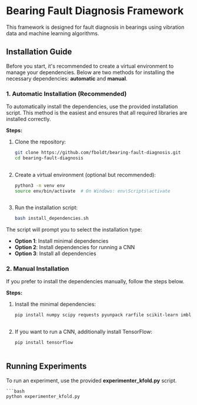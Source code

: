 # Bearing Fault Diagnosis Framework

This framework is designed for fault diagnosis in bearings using vibration data and machine learning algorithms.

## Installation Guide

Before you start, it's recommended to create a virtual environment to manage your dependencies. Below are two methods for installing the necessary dependencies: **automatic** and **manual**.

### 1. Automatic Installation (Recommended)

To automatically install the dependencies, use the provided installation script. This method is the easiest and ensures that all required libraries are installed correctly.

**Steps:**

1. Clone the repository:

    ```bash
    git clone https://github.com/fboldt/bearing-fault-diagnosis.git
    cd bearing-fault-diagnosis
  

2. Create a virtual environment (optional but recommended):

    ```bash
    python3 -m venv env
    source env/bin/activate  # On Windows: env\Scripts\activate
  

3. Run the installation script:
   
    ```bash
    bash install_dependencies.sh
    

The script will prompt you to select the installation type:

* **Option 1**: Install minimal dependencies
* **Option 2**: Install dependencies for running a CNN
* **Option 3**: Install all dependencies

### 2. Manual Installation

If you prefer to install the dependencies manually, follow the steps below.

**Steps:**

1. Install the minimal dependencies:
   
    ```bash
    pip install numpy scipy requests pyunpack rarfile scikit-learn imblearn PyWavelets
  

2. If you want to run a CNN, additionally install TensorFlow:

    ```bash
    pip install tensorflow
  
 
## Running Experiments

To run an experiment, use the provided **experimenter_kfold.py** script.

    ```bash
    python experimenter_kfold.py
